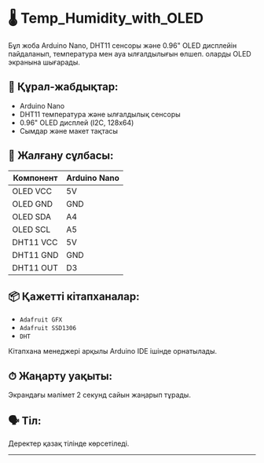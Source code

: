 # 🌡️ Temp_Humidity_with_OLED

Бұл жоба Arduino Nano, DHT11 сенсоры және 
0.96" OLED дисплейін пайдаланып, температура мен ауа ылғалдылығын өлшеп. оларды OLED экранына шығарады.

## 🧰 Құрал-жабдықтар:
- Arduino Nano
- DHT11 температура және ылғалдылық сенсоры
- 0.96" OLED дисплей (I2C, 128x64)
- Сымдар және макет тақтасы

## 🔌 Жалғану сұлбасы:

| Компонент | Arduino Nano |
|-----------|--------------|
| OLED VCC  | 5V           |
| OLED GND  | GND          |
| OLED SDA  | A4           |
| OLED SCL  | A5           |
| DHT11 VCC | 5V           |
| DHT11 GND | GND          |
| DHT11 OUT | D3           |

## 📦 Қажетті кітапханалар:
- `Adafruit GFX`
- `Adafruit SSD1306`
- `DHT`

Кітапхана менеджері арқылы Arduino IDE ішінде орнатылады.

## ⏱ Жаңарту уақыты:
Экрандағы мәлімет 2 секунд сайын жаңарып тұрады.

## 🗣 Тіл:
Деректер қазақ тілінде көрсетіледі.

---
